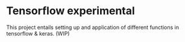 # Tensorflow experimental

This project entails setting up and application of different functions in tensorflow & keras. (WIP)
